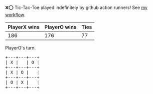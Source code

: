 :x::o: Tic-Tac-Toe played indefinitely by github action runners! See [my workflow](.github/workflows/play.yaml).

|PlayerX wins|PlayerO wins|Ties|
|-|-|-|
|186|176|77|

PlayerO's turn.

<pre>
+---+---+---+
| X |   | O |
+---+---+---+
| X | O |   |
+---+---+---+
| O | X |   |
+---+---+---+
</pre>